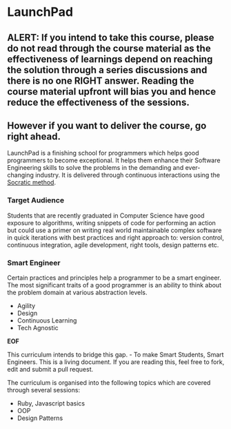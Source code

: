 # LaunchPad

## ALERT: If you intend to take this course, please do not read through the course material as the effectiveness of learnings depend on reaching the solution through a series discussions and there is no one RIGHT answer. Reading the course material upfront will bias you and hence reduce the effectiveness of the sessions.
## However if you want to deliver the course, go right ahead. 

LaunchPad is a finishing school for programmers which helps good programmers to become exceptional. It helps them enhance their Software Engineering skills to solve the problems in the demanding and ever-changing industry. It is delivered through continuous interactions using the [Socratic method](http://en.wikipedia.org/wiki/Socratic_method "Wikipedia").

### Target Audience

Students that are recently graduated in Computer Science have good exposure to algorithms, writing snippets of code for performing an action but could use a primer on writing real world maintainable complex software in quick iterations with best practices and right approach to: version control, continuous integration, agile development, right tools, design patterns etc.

### Smart Engineer

Certain practices and principles help a programmer to be a smart engineer. The most significant traits of a good programmer is an ability to think about the problem domain at various abstraction levels.

* Agility
* Design
* Continuous Learning
* Tech Agnostic



__EOF__

This curriculum intends to bridge this gap. - To make Smart Students, Smart Engineers. This is a living document. If you are reading this, feel free to fork, edit and submit a pull request.

The curriculum is organised into the following topics which are covered through several sessions:


- Ruby, Javascript basics
- OOP
- Design Patterns

